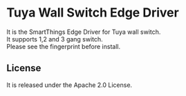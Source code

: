 # Tuya Wall Switch Edge Driver
It is the SmartThings Edge Driver for Tuya wall switch.  
It supports 1,2 and 3 gang switch.  
Please see the fingerprint before install.

## License
It is released under the Apache 2.0 License.